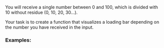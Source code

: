 You will receive a single number between 0 and 100, which is divided with 10 without residue (0, 10, 20, 30...).

Your task is to create a function that visualizes a loading bar depending on the number you have received in the input.

### Examples:

